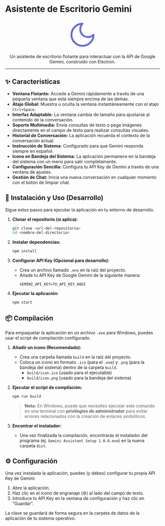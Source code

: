 # Asistente de Escritorio Gemini

<p align="center">
  <svg xmlns="http://www.w3.org/2000/svg" width="96" height="96" viewBox="0 0 24 24" fill="none" stroke="#6366f1" stroke-width="1.5" stroke-linecap="round" stroke-linejoin="round"><path d="M12 3a6 6 0 0 0 9 9 9 9 0 1 1-9-9Z"/></svg>
</p>

<p align="center">
  Un asistente de escritorio flotante para interactuar con la API de Google Gemini, construido con Electron.
</p>

---

## ✨ Características

- **Ventana Flotante:** Accede a Gemini rápidamente a través de una pequeña ventana que está siempre encima de las demás.
- **Atajo Global:** Muestra u oculta la ventana instantáneamente con el atajo `Ctrl+Space`.
- **Interfaz Adaptable:** La ventana cambia de tamaño para ajustarse al contenido de la conversación.
- **Soporte Multimedia:** Envía consultas de texto o pega imágenes directamente en el campo de texto para realizar consultas visuales.
- **Historial de Conversación:** La aplicación recuerda el contexto de la conversación actual.
- **Instrucción de Sistema:** Configurado para que Gemini responda siempre en español.
- **Icono en Bandeja del Sistema:** La aplicación permanece en la bandeja del sistema con un menú para salir completamente.
- **Configuración Sencilla:** Configura tu API Key de Gemini a través de una ventana de ajustes.
- **Gestión de Chat:** Inicia una nueva conversación en cualquier momento con el botón de limpiar chat.

## 🚀 Instalación y Uso (Desarrollo)

Sigue estos pasos para ejecutar la aplicación en tu entorno de desarrollo.

1.  **Clonar el repositorio (si aplica):**
    ```bash
    git clone <url-del-repositorio>
    cd <nombre-del-directorio>
    ```

2.  **Instalar dependencias:**
    ```bash
    npm install
    ```

3.  **Configurar API Key (Opcional para desarrollo):**
    -   Crea un archivo llamado `.env` en la raíz del proyecto.
    -   Añade tu API Key de Google Gemini de la siguiente manera:
        ```
        GEMINI_API_KEY=TU_API_KEY_AQUI
        ```

4.  **Ejecutar la aplicación:**
    ```bash
    npm start
    ```

## 📦 Compilación

Para empaquetar la aplicación en un archivo `.exe` para Windows, puedes usar el script de compilación configurado.

1.  **Añadir un icono (Recomendado):**
    -   Crea una carpeta llamada `build` en la raíz del proyecto.
    -   Coloca un icono en formato `.ico` (para el `.exe`) y `.png` (para la bandeja del sistema) dentro de la carpeta `build`.
        -   `build/icon.ico` (usado para el ejecutable)
        -   `build/icon.png` (usado para la bandeja del sistema)

2.  **Ejecutar el script de compilación:**
    ```bash
    npm run build
    ```
    > **Nota:** En Windows, puede que necesites ejecutar este comando en una terminal con **privilegios de administrador** para evitar errores relacionados con la creación de enlaces simbólicos.

3.  **Encontrar el instalador:**
    -   Una vez finalizada la compilación, encontrarás el instalador del programa (ej. `Gemini Assistant Setup 1.0.0.exe`) en la nueva carpeta `dist`.

## ⚙️ Configuración

Una vez instalada la aplicación, puedes (y debes) configurar tu propia API Key de Gemini:

1.  Abre la aplicación.
2.  Haz clic en el icono de engranaje (⚙️) al lado del campo de texto.
3.  Introduce tu API Key en la ventana de configuración y haz clic en "Guardar".

La clave se guardará de forma segura en la carpeta de datos de la aplicación de tu sistema operativo.
